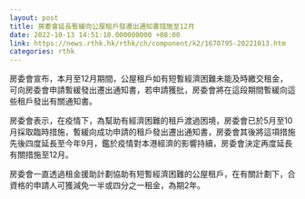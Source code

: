 ```yaml
---
layout: post
title: 房委會延長暫緩向公屋租戶發遷出通知書措施至12月
date: 2022-10-13 14:51:10.000000000 +08:00
link: https://news.rthk.hk/rthk/ch/component/k2/1670795-20221013.htm
categories: rthk
---
```


房委會宣布，本月至12月期間，公屋租戶如有短暫經濟困難未能及時繳交租金，可向房委會申請暫緩發出遷出通知書，若申請獲批，房委會將在這段期間暫緩向這些租戶發出有關通知書。
 
房委會表示，在疫情下，為幫助有經濟困難的租戶渡過困境，房委會已於5月至10月採取臨時措施，暫緩向成功申請的租戶發出遷出通知書，房委會其後將這項措施先後四度延長至今年9月，鑑於疫情對本港經濟的影響持續，房委會決定再度延長有關措施至12月。
 
房委會一直透過租金援助計劃協助有短暫經濟困難的公屋租戶，在有關計劃下，合資格的申請人可獲減免一半或四分之一租金，為期2年。
